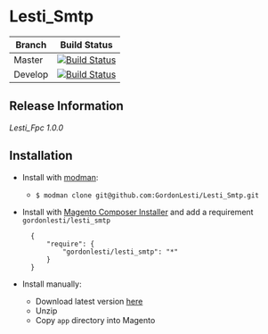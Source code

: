 Lesti_Smtp
==========

Branch | Build Status
--- | ---
Master | [![Build Status](https://img.shields.io/travis/GordonLesti/Lesti_Smtp/master.svg?style=flat-square)](https://travis-ci.org/GordonLesti/Lesti_Smtp)
Develop | [![Build Status](https://img.shields.io/travis/GordonLesti/Lesti_Smtp/develop.svg?style=flat-square)](https://travis-ci.org/GordonLesti/Lesti_Smtp)

## Release Information

*Lesti_Fpc 1.0.0*

## Installation

* Install with [modman](https://github.com/colinmollenhour/modman):
    * ```$ modman clone git@github.com:GordonLesti/Lesti_Smtp.git```

* Install with [Magento Composer Installer](https://github.com/magento-hackathon/magento-composer-installer) and add a requirement `gordonlesti/lesti_smtp`

        {
            "require": {
                "gordonlesti/lesti_smtp": "*"
            }
        }

* Install manually:
    * Download latest version [here](https://github.com/GordonLesti/Lesti_Smtp/archive/master.zip)
    * Unzip
    * Copy `app` directory into Magento
